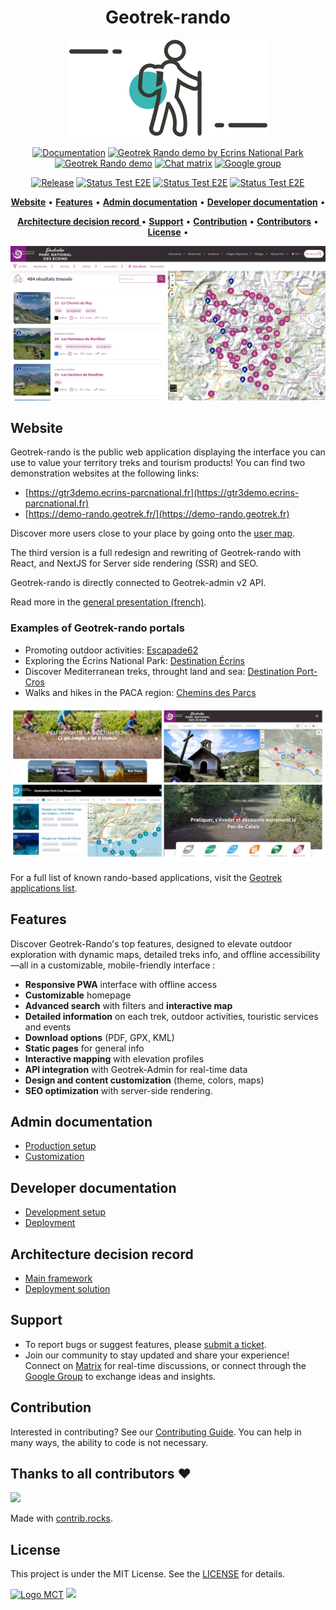 <h1 align="center">Geotrek-rando</h1>

<p align="center"><img alt="geotrek rando image" src="/docs/img/geotrek-rando.png"></p>

<p align="center">
<a href="https://geotrek-rando-v3.readthedocs.io/" rel="nofollow"><img alt="Documentation" src="https://img.shields.io/badge/Read%20the%20Docs-8CA1AF?logo=readthedocs&logoColor=fff" style="max-width:100%;"></a>
<a href="https://gtr3demo.ecrins-parcnational.fr/" rel="nofollow"><img alt="Geotrek Rando demo by Ecrins National Park" src="https://img.shields.io/badge/Demo-PN Ecrins-orange.svg" style="max-width:100%;"></a>
<a href="https://demo-rando.geotrek.fr/" rel="nofollow"><img alt="Geotrek Rando demo" src="https://img.shields.io/badge/Demo-Geotrek.svg" style="max-width:100%;"></a>
<a href="https://matrix.to/#/%23geotrek:matrix.org" rel="nofollow"><img alt="Chat matrix" src="https://img.shields.io/badge/Matrix-000?logo=matrix&logoColor=fff" style="max-width:100%;"></a>
<a href="https://groups.google.com/g/geotrek-fr" rel="nofollow"><img alt="Google group" src="https://img.shields.io/badge/Google-group-red.svg" style="max-width:100%;"></a>
</p>
<p align="center">
<a href="https://github.com/GeotrekCE/Geotrek-rando-v3/releases/latest" rel="nofollow"><img alt="Release" src="https://img.shields.io/github/release/GeotrekCE/Geotrek-rando-v3.svg" style="max-width:100%;"></a>
<a href="https://github.com/GeotrekCE/Geotrek-rando-v3/actions/workflows/e2e.yml" rel="nofollow"><img alt="Status Test E2E" src="https://github.com/geotrekce/Geotrek-rando-v3/actions/workflows/e2e.yml/badge.svg" style="max-width:100%;"></a>
<a href="https://github.com/GeotrekCE/Geotrek-rando-v3/actions/workflows/e2e.yml" rel="nofollow"><img alt="Status Test E2E" src="https://github.com/geotrekce/Geotrek-rando-v3/actions/workflows/action-intall-and-test.yml/badge.svg" style="max-width:100%;"></a>
<a href="https://github.com/GeotrekCE/Geotrek-rando-v3/actions/workflows/e2e.yml" rel="nofollow"><img alt="Status Test E2E" src="https://github.com/geotrekce/Geotrek-rando-v3/actions/workflows/release.yml/badge.svg" style="max-width:100%;"></a>
</p>

<p align="center">
    <a href="#website"><b>Website</b></a>  •  
    <a href="#features"><b>Features</b></a>  •  
    <a href="#admin-documentation"><b>Admin documentation</b></a>  •  
    <a href="#developer-documentation"><b>Developer documentation</b></a>  •  
</p>
<p align="center">
    <a href="#architecture-decision-record"><b>Architecture decision record </b></a>  •  
    <a href="#support"><b>Support</b></a>  •   
    <a href="#contribution"><b>Contribution</b></a>  •  
    <a href="#thanks-to-all-contributors-"><b>Contributors</b></a>  •  
    <a href="#license"><b>License</b></a>  • 
</p>

![Search](/docs/img/home_ecrins.png)

## Website

Geotrek-rando is the public web application displaying the interface you can use to value your territory treks and tourism products! 
You can find two demonstration websites at the following links:
- [https://gtr3demo.ecrins-parcnational.fr](https://gtr3demo.ecrins-parcnational.fr)
- [https://demo-rando.geotrek.fr/](https://demo-rando.geotrek.fr)

Discover more users close to your place by going onto the [user map](https://geotrek.fr/utilisateurs.html).

The third version is a full redesign and rewriting of Geotrek-rando with React, and NextJS for Server side rendering (SSR) and SEO.

Geotrek-rando is directly connected to Geotrek-admin v2 API.

Read more in the [general presentation (french)](https://geotrek-rando-v3.readthedocs.io/latest/presentation-fr/).

### Examples of Geotrek-rando portals

- Promoting outdoor activities: [Escapade62](https://www.escapade62.fr/)
- Exploring the Écrins National Park: [Destination Écrins](https://destination.ecrins-parcnational.fr/)
- Discover Mediterranean treks, throught land and sea: [Destination Port-Cros](https://destination.portcros-parcnational.fr/)
- Walks and hikes in the PACA region: [Chemins des Parcs](https://www.cheminsdesparcs.fr/)

![Search](/docs/img/portails.jpg)

For a full list of known rando-based applications, visit the [Geotrek applications list](https://github.com/GeotrekCE/Geotrek-website/wiki/Liste-des-Geotrek-connus).

## Features

Discover Geotrek-Rando's top features, designed to elevate outdoor exploration with dynamic maps, detailed treks info, and offline accessibility—all in a customizable, mobile-friendly interface : 

- **Responsive PWA** interface with offline access
- **Customizable** homepage
- **Advanced search** with filters and **interactive map**
- **Detailed information** on each trek, outdoor activities, touristic services and events
- **Download options** (PDF, GPX, KML)
- **Static pages** for general info
- **Interactive mapping** with elevation profiles
- **API integration** with Geotrek-Admin for real-time data
- **Design and content customization** (theme, colors, maps)
- **SEO optimization** with server-side rendering.

## Admin documentation

- [Production setup](https://geotrek-rando-v3.readthedocs.io/latest/installation/)
- [Customization](https://geotrek-rando-v3.readthedocs.io/latest/customization/customization-introduction/)

## Developer documentation

- [Development setup](https://geotrek-rando-v3.readthedocs.io/latest/development/installation/)
- [Deployment](https://geotrek-rando-v3.readthedocs.io/latest/development/deployment/)

## Architecture decision record 

- [Main framework](https://geotrek-rando-v3.readthedocs.io/latest/adrs/main_framework/)
- [Deployment solution](https://geotrek-rando-v3.readthedocs.io/latest/adrs/deployment_solution/)

## Support

- To report bugs or suggest features, please [submit a ticket](https://github.com/GeotrekCE/Geotrek-rando-v3/issues).
- Join our community to stay updated and share your experience! Connect on [Matrix](https://matrix.to/#/%23geotrek:matrix.org) for real-time discussions, or connect through the [Google Group](https://groups.google.com/g/geotrek-fr) to exchange ideas and insights.

## Contribution

Interested in contributing? See our [Contributing Guide](https://geotrek-rando-v3.readthedocs.io/latest/development/contributing/). You can help in many ways, the ability to code is not necessary.

## Thanks to all contributors ❤

<a href="https://github.com/GeotrekCE/Geotrek-rando-v3/graphs/contributors">
  <img src="https://contrib.rocks/image?repo=GeotrekCE/Geotrek-rando-v3" />
</a>

Made with [contrib.rocks](https://contrib.rocks).

## License

This project is under the MIT License. See the [LICENSE](https://github.com/GeotrekCE/Geotrek-rando-v3/blob/main/LICENSE) for details.

<a href="https://territoires.makina-corpus.com/"><img src="https://geotrek.fr/assets/img/logo_makina.svg" alt="Logo MCT" width="115"></a>
[![](https://geotrek.fr/assets/img/logo_autonomens-h120m.png)](https://datatheca.com/)

